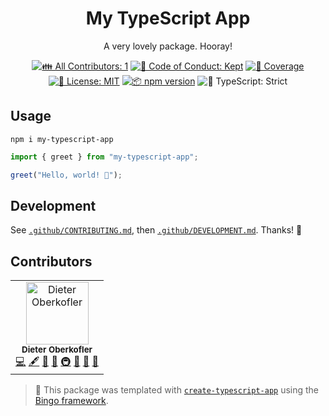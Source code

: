 <h1 align="center">My TypeScript App</h1>

<p align="center">
	A very lovely package.
	Hooray!
</p>

<p align="center">
	<!-- prettier-ignore-start -->
	<!-- ALL-CONTRIBUTORS-BADGE:START - Do not remove or modify this section -->
	<a href="#contributors" target="_blank"><img alt="👪 All Contributors: 1" src="https://img.shields.io/badge/%F0%9F%91%AA_all_contributors-1-21bb42.svg" /></a>
<!-- ALL-CONTRIBUTORS-BADGE:END -->
	<!-- prettier-ignore-end -->
	<a href="https://github.com/doberkofler/my-typescript-app/blob/main/.github/CODE_OF_CONDUCT.md" target="_blank"><img alt="🤝 Code of Conduct: Kept" src="https://img.shields.io/badge/%F0%9F%A4%9D_code_of_conduct-kept-21bb42" /></a>
	<a href="https://codecov.io/gh/doberkofler/my-typescript-app" target="_blank"><img alt="🧪 Coverage" src="https://img.shields.io/codecov/c/github/doberkofler/my-typescript-app?label=%F0%9F%A7%AA%20coverage" /></a>
	<a href="https://github.com/doberkofler/my-typescript-app/blob/main/LICENSE.md" target="_blank"><img alt="📝 License: MIT" src="https://img.shields.io/badge/%F0%9F%93%9D_license-MIT-21bb42.svg" /></a>
	<a href="http://npmjs.com/package/my-typescript-app" target="_blank"><img alt="📦 npm version" src="https://img.shields.io/npm/v/my-typescript-app?color=21bb42&label=%F0%9F%93%A6%20npm" /></a>
	<img alt="💪 TypeScript: Strict" src="https://img.shields.io/badge/%F0%9F%92%AA_typescript-strict-21bb42.svg" />
</p>

## Usage

```shell
npm i my-typescript-app
```

```ts
import { greet } from "my-typescript-app";

greet("Hello, world! 💖");
```

## Development

See [`.github/CONTRIBUTING.md`](./.github/CONTRIBUTING.md), then [`.github/DEVELOPMENT.md`](./.github/DEVELOPMENT.md).
Thanks! 💖

## Contributors

<!-- spellchecker: disable -->
<!-- ALL-CONTRIBUTORS-LIST:START - Do not remove or modify this section -->
<!-- prettier-ignore-start -->
<!-- markdownlint-disable -->
<table>
  <tbody>
    <tr>
      <td align="center"><img src="https://avatars.githubusercontent.com/u/1009585?v=4?s=100" width="100px;" alt="Dieter Oberkofler"/><br /><sub><b>Dieter Oberkofler</b></sub><br /><a href="https://github.com/doberkofler/my-typescript-app/commits?author=doberkofler" title="Code">💻</a> <a href="#content-doberkofler" title="Content">🖋</a> <a href="https://github.com/doberkofler/my-typescript-app/commits?author=doberkofler" title="Documentation">📖</a> <a href="#ideas-doberkofler" title="Ideas, Planning, & Feedback">🤔</a> <a href="#infra-doberkofler" title="Infrastructure (Hosting, Build-Tools, etc)">🚇</a> <a href="#maintenance-doberkofler" title="Maintenance">🚧</a> <a href="#projectManagement-doberkofler" title="Project Management">📆</a> <a href="#tool-doberkofler" title="Tools">🔧</a></td>
    </tr>
  </tbody>
</table>

<!-- markdownlint-restore -->
<!-- prettier-ignore-end -->

<!-- ALL-CONTRIBUTORS-LIST:END -->
<!-- spellchecker: enable -->

<!-- You can remove this notice if you don't want it 🙂 no worries! -->

> 💝 This package was templated with [`create-typescript-app`](https://github.com/JoshuaKGoldberg/create-typescript-app) using the [Bingo framework](https://create.bingo).

